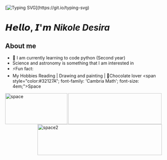 [![Typing SVG](https://readme-typing-svg.herokuapp.com?font=Protest+Strike&size=40&duration=3500&pause=500&color=6C3082&center=true&vCenter=true&random=false&width=435&lines=Hello%2C+there!;This+is+Nikole+Desira...;Welcome!)](https://git.io/typing-svg)

# 𝙃𝙚𝙡𝙡𝙤, 𝙄'𝙢 ***Nikole Desira***

## About me
- 🌱 I am currently learning to code python (Second year) 
- Science and astronomy is something that I am interested in
- ⚡Fun fact:
- My Hobbies Reading | Drawing and painting | 🍫Chocolate lover
<span style="color:#32127A"; font-family: 'Cambria Math'; font-size: 4em;">Space</span> 

<img src="https://images.unsplash.com/photo-1608178398319-48f814d0750c?q=80&w=1779&auto=format&fit=crop&ixlib=rb-4.0.3&ixid=M3wxMjA3fDB8MHxwaG90by1wYWdlfHx8fGVufDB8fHx8fA%3D%3D" align= "left" alt="space" width="200" height="100" />

<img src="https://images.unsplash.com/photo-1538370965046-79c0d6907d47?q=80&w=2069&auto=format&fit=crop&ixlib=rb-4.0.3&ixid=M3wxMjA3fDB8MHxwaG90by1wYWdlfHx8fGVufDB8fHx8fA%3D%3D" align= "right" alt="space2" width="400" height="100" />


<img scr=" ![Gif art](https://github.com/Nikole-Desira/myprofile/assets/159052574/61a828cf-1046-4dde-ba45-dec239b1fa1e) " align= "center" width= "300" height= "100" />




